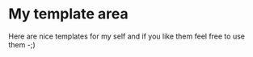 # My template area

Here are nice templates for my self and if you like them feel free to use them -;)
